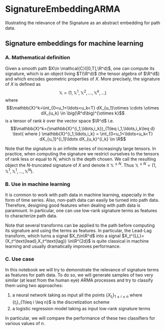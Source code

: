 # SignatureEmbeddingARMA
Illustrating the relevance of the Signature as an abstract embedding for path data.

## Signature embeddings for machine learning

### A. Mathematical definition
Given a smooth path $X\in \mathcal{C}([0,T],\R^d)$, one can compute its signature, which is an object living $T(\R^d)$ (the tensor algebra of $\R^d$) and which encodes geometric properties of $X$. More precisely, the signature of $X$ is defined as
$$\mathbb{X}=(1,\mathbb{X}^1,\mathbb{X}^2,\ldots,\mathbb{X}^k,\ldots)$$
where $$\mathbb{X}^k=\int_{0<u_1<\ldots<u_k<T} dX_{u_1}\otimes \cdots \otimes dX_{u_k} \in \big(\R^d\big)^{\otimes k}$$ is a tensor of rank $k$ over the vector space $\R^d$ i.e. $$\mathbb{X}^k=(\mathbb{X}^{i_1,\ldots,i_k})_{1\leq i_1,\ldots,i_k\leq d} \text{ where } \mathbb{X}^{i_1,\ldots,i_k} = \int_{0<u_1<\ldots<u_k<T} dX_{u_1}^{i_1}\ldots dX_{u_k}^{i_k} \in \R$$

Note that the signature is an infinite series of increasingly large tensors. In practice, when computing the signature we restrict ourselves to the tensors of rank less or equal to $N$, which is the depth chosen. We call the resulting object the $N$-truncated signature of $X$ and denote it $\mathbb{X}^{\leq N}$. Thus $\mathbb{X}^{\leq N}=(1,\mathbb{X}^1,\mathbb{X}^1,\ldots,\mathbb{X}^N)$.

### B. Use in machine learning
It is common to work with path data in machine learning, especially in the form of time series. Also, non-path data can easily be turned into path data. Therefore, designing good features when dealing with path data is paramount. In particular, one can use low-rank signature terms as features to characterize path data.

Note that several transforms can be applied to the path before computing its signature and using the terms as features. In particular, the Lead-Lag transform, which turns a signal $X_t\in\R^d$ into a signal $X_t^{LL}=(X_t^\text{lead},X_t^\text{lag}) \in\R^{2d}$ is quite classical in machine learning and usually dramatically improves performance.

### C. Use case
In this notebook we will try to demonstrate the relevance of signature terms as features for path data. To do so, we will generate samples of two very similar (at least from the human eye) ARMA processes and try to classify them using two approaches:

1) a neural network taking as input all the points $\{X_{t_i}\}_{1\leq i \leq n}$ where $\{t_i\}$_{1\leq i \leq n}$ is the discretization scheme
2) a logistic regression model taking as input low-rank signature terms

In particular, we will compare the performance of these two classifiers for various values of $n$.
